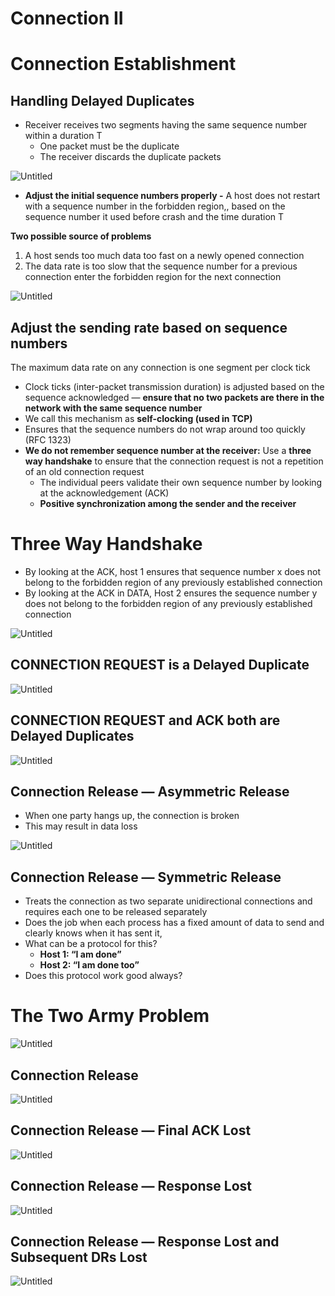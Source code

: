 # Connection II

# Connection Establishment

## Handling Delayed Duplicates

- Receiver receives two segments having the same sequence number within a duration T
    - One packet must be the duplicate
    - The receiver discards the duplicate packets

![Untitled](Connection%20II/Untitled.png)

- ********************************Adjust the initial sequence numbers properly -******************************** A host does not restart with a sequence number in the forbidden region,, based on the sequence number it used before crash and the time duration T

****************************************Two possible source of problems****************************************

1. A host sends too much data too fast on a newly opened connection
2. The data rate is too slow that the sequence number for a previous connection enter the forbidden region for the next connection

![Untitled](Connection%20II/Untitled%201.png)

## Adjust the sending rate based on sequence numbers

The maximum data rate on any connection is one segment per clock tick

- Clock ticks (inter-packet transmission duration) is adjusted based on the sequence acknowledged — ******************************************************************************************************************************************************************ensure that no two packets are there in the network with the same sequence number******************************************************************************************************************************************************************
- We call this mechanism as ****************self-clocking (used in TCP)****************
- Ensures that the sequence numbers do not wrap around too quickly (RFC 1323)
- **We do not remember sequence number at the receiver:** Use a ****************************************three way handshake**************************************** to ensure that the connection request is not a repetition of an old connection request
    - The individual peers validate their own sequence number by looking at the acknowledgement (ACK)
    - ******Positive synchronization among the sender and the receiver******

# Three Way Handshake

- By looking at the ACK, host 1 ensures that sequence number x does not belong to the forbidden region of any previously established connection
- By looking at the ACK in DATA, Host 2 ensures the sequence number y does not belong to the forbidden region of any previously established connection

![Untitled](Connection%20II/Untitled%202.png)

## CONNECTION REQUEST is a Delayed Duplicate

![Untitled](Connection%20II/Untitled%203.png)

## CONNECTION REQUEST and ACK both are Delayed Duplicates

![Untitled](Connection%20II/Untitled%204.png)

## Connection Release — Asymmetric Release

- When one party hangs up, the connection is broken
- This may result in data loss

![Untitled](Connection%20II/Untitled%205.png)

## Connection Release — Symmetric Release

- Treats the connection as two separate unidirectional connections and requires each one to be released separately
- Does the job when each process has a fixed amount of data to send and clearly knows when it has sent it,
- What can be a protocol for this?
    - **************************************Host 1: “I am done”**************************************
    - ************************Host 2: “I am done too”************************
- Does this protocol work good always?

# The Two Army Problem

![Untitled](Connection%20II/Untitled%206.png)

## Connection Release

![Untitled](Connection%20II/Untitled%207.png)

## Connection Release — Final ACK Lost

![Untitled](Connection%20II/Untitled%208.png)

## Connection Release — Response Lost

![Untitled](Connection%20II/Untitled%209.png)

## Connection Release — Response Lost and Subsequent DRs Lost

![Untitled](Connection%20II/Untitled%2010.png)